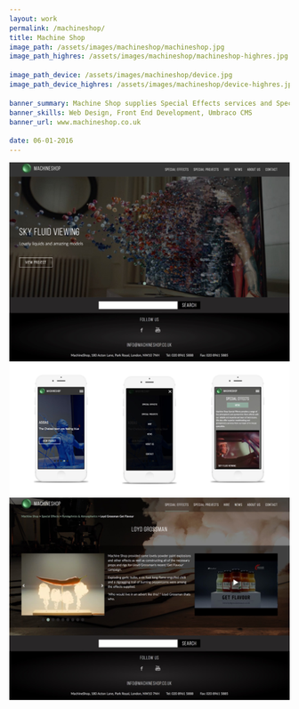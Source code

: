 ```yaml
---
layout: work
permalink: /machineshop/
title: Machine Shop
image_path: /assets/images/machineshop/machineshop.jpg
image_path_highres: /assets/images/machineshop/machineshop-highres.jpg

image_path_device: /assets/images/machineshop/device.jpg
image_path_device_highres: /assets/images/machineshop/device-highres.jpg

banner_summary: Machine Shop supplies Special Effects services and Special Effects Hire for TV, Films and Commercials. The old website needed a major redesign and all the content needed to be placed in a content management system.
banner_skills: Web Design, Front End Development, Umbraco CMS
banner_url: www.machineshop.co.uk

date: 06-01-2016
---
```


<img src="/assets/images/machineshop/page-img1.jpg" class="img-border">
<img src="/assets/images/machineshop/page-img2.jpg">
<img src="/assets/images/machineshop/page-img3.jpg" class="img-border">